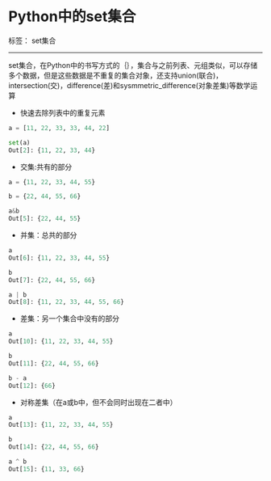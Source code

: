 ﻿# Python中的set集合

标签： set集合

---

set集合，在Python中的书写方式的｛｝，集合与之前列表、元组类似，可以存储多个数据，但是这些数据是不重复的集合对象，还支持union(联合)，intersection(交)，difference(差)和sysmmetric_difference(对象差集)等数学运算

- 快速去除列表中的重复元素
```python
a = [11, 22, 33, 33, 44, 22]

set(a)
Out[2]: {11, 22, 33, 44}
```
- 交集:共有的部分
```python
a = {11, 22, 33, 44, 55}

b = {22, 44, 55, 66}

a&b
Out[5]: {22, 44, 55}
```
- 并集：总共的部分
```python
a
Out[6]: {11, 22, 33, 44, 55}

b
Out[7]: {22, 44, 55, 66}

a | b
Out[8]: {11, 22, 33, 44, 55, 66}
```
- 差集：另一个集合中没有的部分
```python
a
Out[10]: {11, 22, 33, 44, 55}

b
Out[11]: {22, 44, 55, 66}

b - a
Out[12]: {66}
```
- 对称差集（在a或b中，但不会同时出现在二者中）
```python
a
Out[13]: {11, 22, 33, 44, 55}

b
Out[14]: {22, 44, 55, 66}

a ^ b
Out[15]: {11, 33, 66}
```




